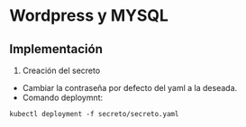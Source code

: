 # Wordpress y MYSQL
## Implementación
1. Creación del secreto
- Cambiar la contraseña por defecto del yaml a la deseada.
- Comando deploymnt:
```
kubectl deployment -f secreto/secreto.yaml

```
